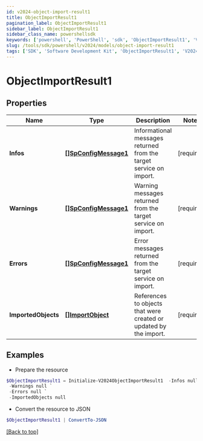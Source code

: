 ```yaml
---
id: v2024-object-import-result1
title: ObjectImportResult1
pagination_label: ObjectImportResult1
sidebar_label: ObjectImportResult1
sidebar_class_name: powershellsdk
keywords: ['powershell', 'PowerShell', 'sdk', 'ObjectImportResult1', 'V2024ObjectImportResult1'] 
slug: /tools/sdk/powershell/v2024/models/object-import-result1
tags: ['SDK', 'Software Development Kit', 'ObjectImportResult1', 'V2024ObjectImportResult1']
---
```



# ObjectImportResult1

## Properties

Name | Type | Description | Notes
------------ | ------------- | ------------- | -------------
**Infos** | [**[]SpConfigMessage1**](sp-config-message1) | Informational messages returned from the target service on import. | [required]
**Warnings** | [**[]SpConfigMessage1**](sp-config-message1) | Warning messages returned from the target service on import. | [required]
**Errors** | [**[]SpConfigMessage1**](sp-config-message1) | Error messages returned from the target service on import. | [required]
**ImportedObjects** | [**[]ImportObject**](import-object) | References to objects that were created or updated by the import. | [required]

## Examples

- Prepare the resource
```powershell
$ObjectImportResult1 = Initialize-V2024ObjectImportResult1  -Infos null `
 -Warnings null `
 -Errors null `
 -ImportedObjects null
```

- Convert the resource to JSON
```powershell
$ObjectImportResult1 | ConvertTo-JSON
```


[[Back to top]](#) 

